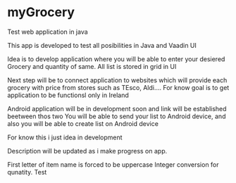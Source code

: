# myGrocery
Test web application in java

This app is developed to test all posibilities in Java and Vaadin UI

Idea is to develop application where you will be able to enter your desiered Grocery and quantity of same.
All list is stored in grid in UI

Next step will be to connect application to websites which will provide each grocery with price from stores such as TEsco, Aldi....
For know goal is to get application to be functionsl only in Ireland

Android application will be in development soon and link will be established beetween thos two
You will be able to send your list to Android device, and also you will be able to create list on Android device

For know this i just idea in development

Description will be updated as i make progress on app.

First letter of item name is forced to be uppercase
Integer conversion for qunatity.
Test